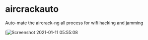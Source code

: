 # aircrackauto
Auto-mate the aircrack-ng all process for wifi hacking and jamming

[![Screenshot 2021-01-11 05:55:08](https://user-images.githubusercontent.com/61887775/104172202-dc0c5c80-53d1-11eb-8674-4c445a6bf514.png)

